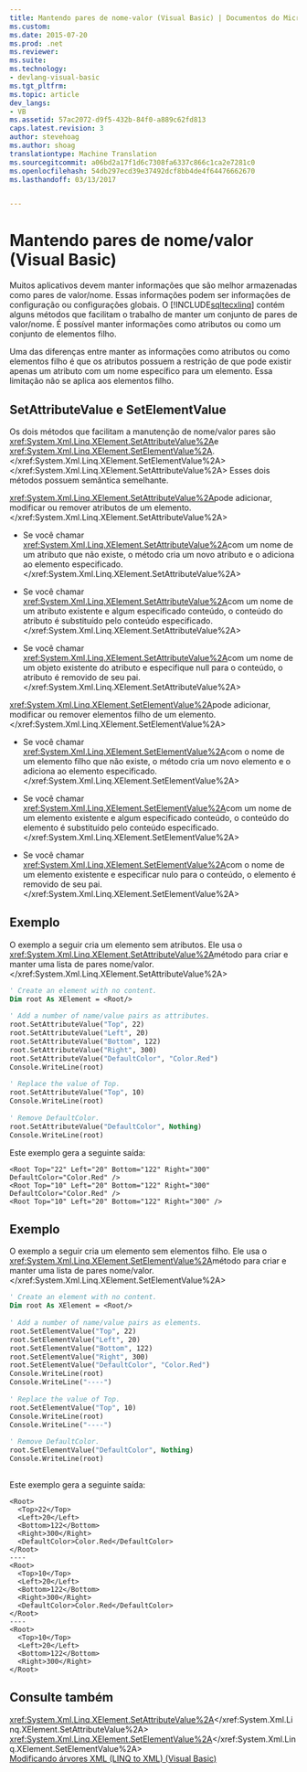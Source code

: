 ```yaml
---
title: Mantendo pares de nome-valor (Visual Basic) | Documentos do Microsoft
ms.custom: 
ms.date: 2015-07-20
ms.prod: .net
ms.reviewer: 
ms.suite: 
ms.technology:
- devlang-visual-basic
ms.tgt_pltfrm: 
ms.topic: article
dev_langs:
- VB
ms.assetid: 57ac2072-d9f5-432b-84f0-a889c62fd813
caps.latest.revision: 3
author: stevehoag
ms.author: shoag
translationtype: Machine Translation
ms.sourcegitcommit: a06bd2a17f1d6c7308fa6337c866c1ca2e7281c0
ms.openlocfilehash: 54db297ecd39e37492dcf8bb4de4f64476662670
ms.lasthandoff: 03/13/2017


---
```

# <a name="maintaining-namevalue-pairs-visual-basic"></a>Mantendo pares de nome/valor (Visual Basic)
Muitos aplicativos devem manter informações que são melhor armazenadas como pares de valor/nome. Essas informações podem ser informações de configuração ou configurações globais. O [!INCLUDE[sqltecxlinq](../../../../csharp/programming-guide/concepts/linq/includes/sqltecxlinq_md.md)] contém alguns métodos que facilitam o trabalho de manter um conjunto de pares de valor/nome. É possível manter informações como atributos ou como um conjunto de elementos filho.  
  
 Uma das diferenças entre manter as informações como atributos ou como elementos filho é que os atributos possuem a restrição de que pode existir apenas um atributo com um nome específico para um elemento. Essa limitação não se aplica aos elementos filho.  
  
## <a name="setattributevalue-and-setelementvalue"></a>SetAttributeValue e SetElementValue  
 Os dois métodos que facilitam a manutenção de nome/valor pares são <xref:System.Xml.Linq.XElement.SetAttributeValue%2A>e <xref:System.Xml.Linq.XElement.SetElementValue%2A>.</xref:System.Xml.Linq.XElement.SetElementValue%2A> </xref:System.Xml.Linq.XElement.SetAttributeValue%2A> Esses dois métodos possuem semântica semelhante.  
  
 <xref:System.Xml.Linq.XElement.SetAttributeValue%2A>pode adicionar, modificar ou remover atributos de um elemento.</xref:System.Xml.Linq.XElement.SetAttributeValue%2A>  
  
-   Se você chamar <xref:System.Xml.Linq.XElement.SetAttributeValue%2A>com um nome de um atributo que não existe, o método cria um novo atributo e o adiciona ao elemento especificado.</xref:System.Xml.Linq.XElement.SetAttributeValue%2A>  
  
-   Se você chamar <xref:System.Xml.Linq.XElement.SetAttributeValue%2A>com um nome de um atributo existente e algum especificado conteúdo, o conteúdo do atributo é substituído pelo conteúdo especificado.</xref:System.Xml.Linq.XElement.SetAttributeValue%2A>  
  
-   Se você chamar <xref:System.Xml.Linq.XElement.SetAttributeValue%2A>com um nome de um objeto existente do atributo e especifique null para o conteúdo, o atributo é removido de seu pai.</xref:System.Xml.Linq.XElement.SetAttributeValue%2A>  
  
 <xref:System.Xml.Linq.XElement.SetElementValue%2A>pode adicionar, modificar ou remover elementos filho de um elemento.</xref:System.Xml.Linq.XElement.SetElementValue%2A>  
  
-   Se você chamar <xref:System.Xml.Linq.XElement.SetElementValue%2A>com o nome de um elemento filho que não existe, o método cria um novo elemento e o adiciona ao elemento especificado.</xref:System.Xml.Linq.XElement.SetElementValue%2A>  
  
-   Se você chamar <xref:System.Xml.Linq.XElement.SetElementValue%2A>com um nome de um elemento existente e algum especificado conteúdo, o conteúdo do elemento é substituído pelo conteúdo especificado.</xref:System.Xml.Linq.XElement.SetElementValue%2A>  
  
-   Se você chamar <xref:System.Xml.Linq.XElement.SetElementValue%2A>com o nome de um elemento existente e especificar nulo para o conteúdo, o elemento é removido de seu pai.</xref:System.Xml.Linq.XElement.SetElementValue%2A>  
  
## <a name="example"></a>Exemplo  
 O exemplo a seguir cria um elemento sem atributos. Ele usa o <xref:System.Xml.Linq.XElement.SetAttributeValue%2A>método para criar e manter uma lista de pares nome/valor.</xref:System.Xml.Linq.XElement.SetAttributeValue%2A>  
  
```vb  
' Create an element with no content.  
Dim root As XElement = <Root/>  
  
' Add a number of name/value pairs as attributes.  
root.SetAttributeValue("Top", 22)  
root.SetAttributeValue("Left", 20)  
root.SetAttributeValue("Bottom", 122)  
root.SetAttributeValue("Right", 300)  
root.SetAttributeValue("DefaultColor", "Color.Red")  
Console.WriteLine(root)  
  
' Replace the value of Top.  
root.SetAttributeValue("Top", 10)  
Console.WriteLine(root)  
  
' Remove DefaultColor.  
root.SetAttributeValue("DefaultColor", Nothing)  
Console.WriteLine(root)  
```  
  
 Este exemplo gera a seguinte saída:  
  
```  
<Root Top="22" Left="20" Bottom="122" Right="300" DefaultColor="Color.Red" />  
<Root Top="10" Left="20" Bottom="122" Right="300" DefaultColor="Color.Red" />  
<Root Top="10" Left="20" Bottom="122" Right="300" />  
```  
  
## <a name="example"></a>Exemplo  
 O exemplo a seguir cria um elemento sem elementos filho. Ele usa o <xref:System.Xml.Linq.XElement.SetElementValue%2A>método para criar e manter uma lista de pares nome/valor.</xref:System.Xml.Linq.XElement.SetElementValue%2A>  
  
```vb  
' Create an element with no content.  
Dim root As XElement = <Root/>  
  
' Add a number of name/value pairs as elements.  
root.SetElementValue("Top", 22)  
root.SetElementValue("Left", 20)  
root.SetElementValue("Bottom", 122)  
root.SetElementValue("Right", 300)  
root.SetElementValue("DefaultColor", "Color.Red")  
Console.WriteLine(root)  
Console.WriteLine("----")  
  
' Replace the value of Top.  
root.SetElementValue("Top", 10)  
Console.WriteLine(root)  
Console.WriteLine("----")  
  
' Remove DefaultColor.  
root.SetElementValue("DefaultColor", Nothing)  
Console.WriteLine(root)  
  
```  
  
 Este exemplo gera a seguinte saída:  
  
```  
<Root>  
  <Top>22</Top>  
  <Left>20</Left>  
  <Bottom>122</Bottom>  
  <Right>300</Right>  
  <DefaultColor>Color.Red</DefaultColor>  
</Root>  
----  
<Root>  
  <Top>10</Top>  
  <Left>20</Left>  
  <Bottom>122</Bottom>  
  <Right>300</Right>  
  <DefaultColor>Color.Red</DefaultColor>  
</Root>  
----  
<Root>  
  <Top>10</Top>  
  <Left>20</Left>  
  <Bottom>122</Bottom>  
  <Right>300</Right>  
</Root>  
```  
  
## <a name="see-also"></a>Consulte também  
 <xref:System.Xml.Linq.XElement.SetAttributeValue%2A></xref:System.Xml.Linq.XElement.SetAttributeValue%2A>   
 <xref:System.Xml.Linq.XElement.SetElementValue%2A></xref:System.Xml.Linq.XElement.SetElementValue%2A>   
 [Modificando árvores XML (LINQ to XML) (Visual Basic)](../../../../visual-basic/programming-guide/concepts/linq/modifying-xml-trees-linq-to-xml.md)
